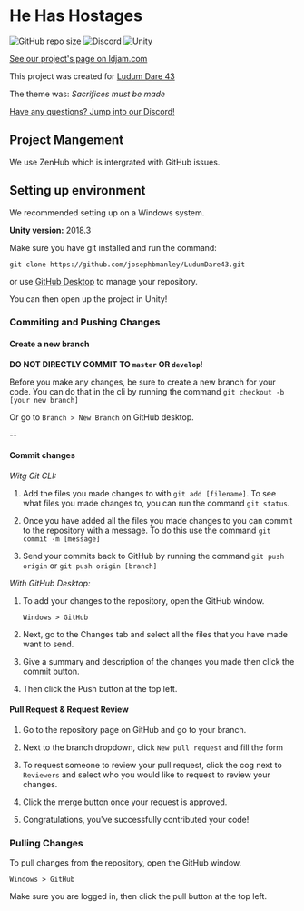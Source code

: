 # He Has Hostages
![GitHub repo size](https://img.shields.io/github/repo-size/toda-studios/HeHasHostages.svg)
![Discord](https://img.shields.io/discord/559845341185310724.svg)
![Unity](https://img.shields.io/badge/Unity-2018.3-blue.svg)

[See our project's page on ldjam.com](https://ldjam.com/events/ludum-dare/43/he-has-hostages)


This project was created for [Ludum Dare 43](https://ldjam.com/events/ludum-dare/43/)

The theme was: *Sacrifices must be made*

[Have any questions? Jump into our Discord!](https://discord.gg/UCgkKDv)

## Project Mangement

We use ZenHub which is intergrated with GitHub issues.

## Setting up environment
We recommended setting up on a Windows system.

**Unity version:** 2018.3

Make sure you have git installed and run the command:

`git clone https://github.com/josephbmanley/LudumDare43.git`

or use [GitHub Desktop](https://desktop.github.com) to manage your repository.


You can then open up the project in Unity!

### Commiting and Pushing Changes

#### Create a new branch

**DO NOT DIRECTLY COMMIT TO `master` OR `develop`!**

Before you make any changes, be sure to create a new branch for your code. You can do that in the cli by running the command `git checkout -b [your new branch]`

Or go to `Branch > New Branch` on GitHub desktop.



--
#### Commit changes

_Witg Git CLI:_

1. Add the files you made changes to with `git add [filename]`. To see what files you made changes to, you can run the command `git status`.

2. Once you have added all the files you made changes to you can commit to the repository with a message. To do this use the command `git commit -m [message]`

3. Send your commits back to GitHub by running the command `git push origin` or `git push origin [branch]`

_With GitHub Desktop:_

1. To add your changes to the repository, open the GitHub window.

    `Windows > GitHub`


2. Next, go to the Changes tab and select all the files that you have made want to send.

3. Give a summary and description of the changes you made then click the commit button.

4. Then click the Push button at the top left.

#### Pull Request & Request Review

1. Go to the repository page on GitHub and go to your branch.

2. Next to the branch dropdown, click `New pull request` and fill the form

3. To request someone to review your pull request, click the cog next to `Reviewers` and select who you would like to request to review your changes.

4. Click the merge button once your request is approved.

5. Congratulations, you've successfully contributed your code!

### Pulling Changes
To pull changes from the repository, open the GitHub window.

`Windows > GitHub`

Make sure you are logged in, then click the pull button at the top left.
